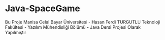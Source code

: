 # Java-SpaceGame
 Bu Proje Manisa Celal Bayar Üniversitesi - Hasan Ferdi TURGUTLU Teknoloji Fakültesi - Yazılım Mühendisliği Bölümü - Java Dersi Projesi Olarak Yapılmıştır
